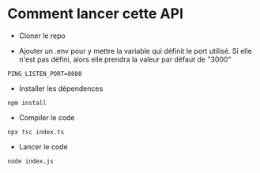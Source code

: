 # Comment lancer cette API

- Cloner le repo

- Ajouter un .env pour y mettre la variable qui définit le port utilisé. Si elle n'est pas défini, alors elle prendra la valeur par défaut de "3000"
```
PING_LISTEN_PORT=8080
```

- Installer les dépendences
```
npm install
```

- Compiler le code
```
npx tsc index.ts
```

- Lancer le code
```
node index.js
```